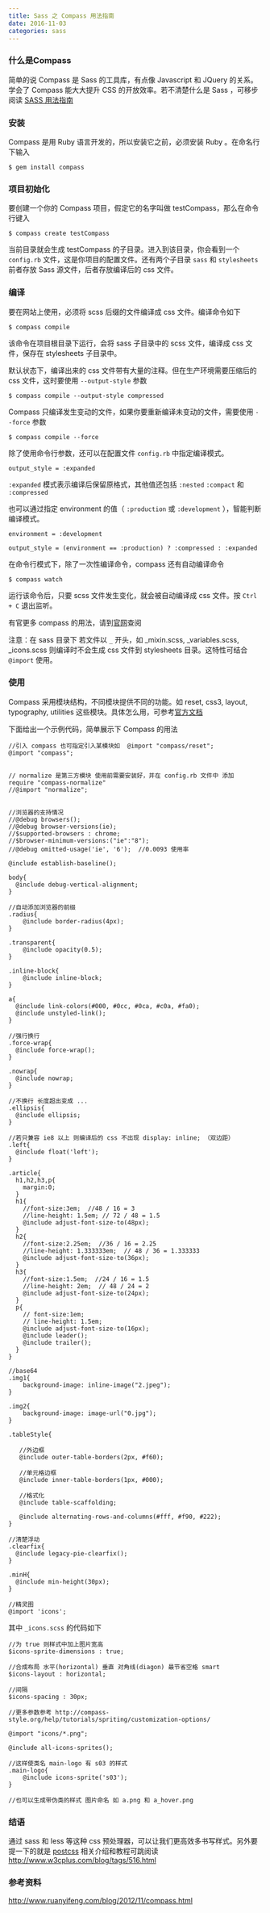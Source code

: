 ```yaml
---
title: Sass 之 Compass 用法指南
date: 2016-11-03
categories: sass
---
```


### 什么是Compass

简单的说 Compass 是 Sass 的工具库，有点像 Javascript 和 JQuery 的关系。学会了 Compass 能大大提升 CSS 的开放效率。若不清楚什么是 Sass ，可移步阅读 [SASS 用法指南](http://avilang.me/2016/11/02/SASS%20%E7%94%A8%E6%B3%95%E6%8C%87%E5%8D%97/)

### 安装

Compass 是用 Ruby 语言开发的，所以安装它之前，必须安装 Ruby 。在命名行下输入

```
$ gem install compass
```

### 项目初始化

要创建一个你的 Compass 项目，假定它的名字叫做 testCompass，那么在命令行键入

```
$ compass create testCompass
```

当前目录就会生成 testCompass 的子目录。进入到该目录，你会看到一个 `config.rb` 文件，这是你项目的配置文件。还有两个子目录 `sass` 和 `stylesheets` 前者存放 Sass 源文件，后者存放编译后的 css 文件。

### 编译

要在网站上使用，必须将 scss 后缀的文件编译成 css 文件。编译命令如下

```
$ compass compile
```

该命令在项目根目录下运行，会将 sass 子目录中的 scss 文件，编译成 css 文件，保存在 stylesheets 子目录中。

默认状态下，编译出来的 css 文件带有大量的注释。但在生产环境需要压缩后的 css 文件，这时要使用 `--output-style` 参数

```
$ compass compile --output-style compressed
```

Compass 只编译发生变动的文件，如果你要重新编译未变动的文件，需要使用 `--force` 参数

```
$ compass compile --force
```

除了使用命令行参数，还可以在配置文件 `config.rb` 中指定编译模式。

```
output_style = :expanded
```

`:expanded` 模式表示编译后保留原格式，其他值还包括 `:nested` `:compact` 和 `:compressed`

也可以通过指定 environment 的值（ `:production` 或 `:development` ），智能判断编译模式。

```
environment = :development

output_style = (environment == :production) ? :compressed : :expanded
```

在命令行模式下，除了一次性编译命令，compass 还有自动编译命令

```
$ compass watch
```

运行该命令后，只要 scss 文件发生变化，就会被自动编译成 css 文件。按 `Ctrl + C` 退出监听。

有官更多 compass 的用法，请到[官网](http://compass-style.org/)查阅

注意：在 sass 目录下 若文件以 `_` 开头，如 _mixin.scss, _variables.scss, _icons.scss 则编译时不会生成 css 文件到 stylesheets 目录。这特性可结合 `@import` 使用。

### 使用

Compass 采用模块结构，不同模块提供不同的功能。如 reset, css3, layout, typography, utilities 这些模块。具体怎么用，可参考[官方文档](http://compass-style.org/reference/compass/)

下面给出一个示例代码，简单展示下 Compass 的用法

```
//引入 compass 也可指定引入某模块如  @import "compass/reset";
@import "compass";


// normalize 是第三方模块 使用前需要安装好，并在 config.rb 文件中 添加 require "compass-normalize"
//@import "normalize";


//浏览器的支持情况
//@debug browsers();
//@debug browser-versions(ie);
//$supported-browsers : chrome;
//$browser-minimum-versions:("ie":"8");
//@debug omitted-usage('ie', '6');  //0.0093 使用率

@include establish-baseline();

body{
  @include debug-vertical-alignment;
}

//自动添加浏览器的前缀
.radius{
    @include border-radius(4px);
}

.transparent{
    @include opacity(0.5);
}

.inline-block{
    @include inline-block;
}

a{
  @include link-colors(#000, #0cc, #0ca, #c0a, #fa0);
  @include unstyled-link();
}

//强行换行
.force-wrap{
  @include force-wrap();
}

.nowrap{
  @include nowrap;
}

//不换行 长度超出变成 ...
.ellipsis{
  @include ellipsis;
}

//若只兼容 ie8 以上 则编译后的 css 不出现 display: inline; （双边距）
.left{
  @include float('left');
}

.article{
  h1,h2,h3,p{
    margin:0;
  }
  h1{
    //font-size:3em;  //48 / 16 = 3
    //line-height: 1.5em; // 72 / 48 = 1.5
    @include adjust-font-size-to(48px);
  }
  h2{
    //font-size:2.25em;  //36 / 16 = 2.25
    //line-height: 1.333333em;  // 48 / 36 = 1.333333
    @include adjust-font-size-to(36px);
  }
  h3{
    //font-size:1.5em;  //24 / 16 = 1.5
    //line-height: 2em;  // 48 / 24 = 2
    @include adjust-font-size-to(24px);
  }
  p{
    // font-size:1em;
    // line-height: 1.5em;
    @include adjust-font-size-to(16px);
    @include leader();
    @include trailer();
  }
}

//base64
.img1{
    background-image: inline-image("2.jpeg");
}

.img2{
    background-image: image-url("0.jpg");
}

.tableStyle{

   //外边框
   @include outer-table-borders(2px, #f60);

   //单元格边框
   @include inner-table-borders(1px, #000);

   //格式化
   @include table-scaffolding;

   @include alternating-rows-and-columns(#fff, #f90, #222);
}

//清楚浮动
.clearfix{
  @include legacy-pie-clearfix();
}

.minH{
  @include min-height(30px);
}

//精灵图
@import 'icons';
```

其中 `_icons.scss` 的代码如下

```
//为 true 则样式中加上图片宽高
$icons-sprite-dimensions : true;

//合成布局 水平(horizontal) 垂直 对角线(diagon) 最节省空格 smart
$icons-layout : horizontal;

//间隔
$icons-spacing : 30px;

//更多参数参考 http://compass-style.org/help/tutorials/spriting/customization-options/

@import "icons/*.png";

@include all-icons-sprites();

//这样使类名 main-logo 有 s03 的样式
.main-logo{
    @include icons-sprite('s03');
}

//也可以生成带伪类的样式 图片命名 如 a.png 和 a_hover.png
```

### 结语
通过 sass 和 less 等这种 css 预处理器，可以让我们更高效多书写样式。另外要提一下的就是 [postcss](https://github.com/postcss/postcss) 相关介绍和教程可跳阅读 <http://www.w3cplus.com/blog/tags/516.html>

### 参考资料
<http://www.ruanyifeng.com/blog/2012/11/compass.html>